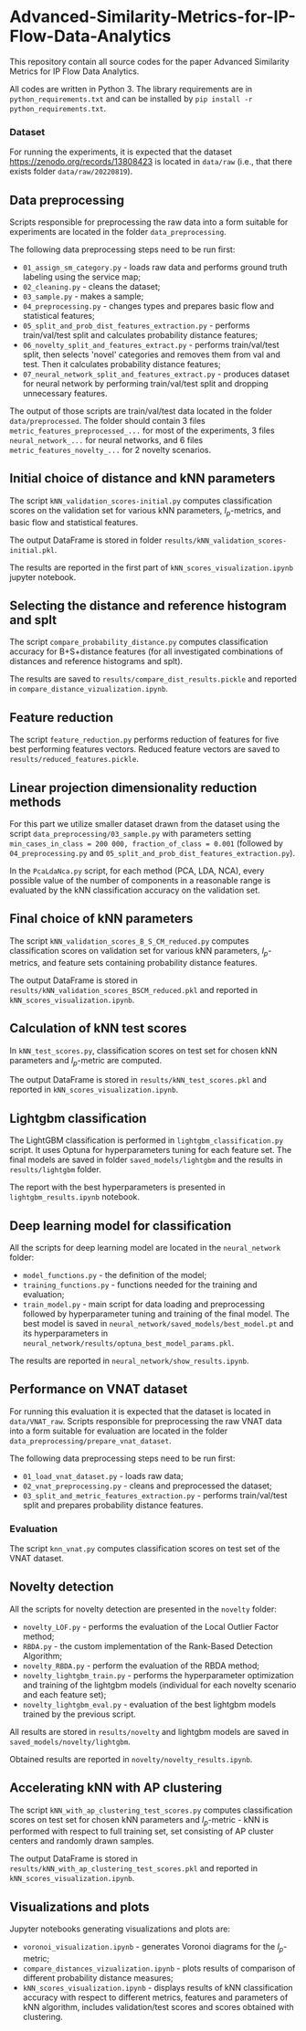 # Advanced-Similarity-Metrics-for-IP-Flow-Data-Analytics

This repository contain all source codes for the paper Advanced Similarity Metrics for IP Flow Data Analytics.

All codes are written in Python 3. The library requirements are in `python_requirements.txt` and can be installed by `pip install -r python_requirements.txt`.

### Dataset
For running the experiments, it is expected that the dataset https://zenodo.org/records/13808423 is located in `data/raw` (i.e., that there exists folder `data/raw/20220819`).

## Data preprocessing
Scripts responsible for preprocessing the raw data into a form suitable for experiments are located in the folder `data_preprocessing`.

The following data preprocessing steps need to be run first:
- `01_assign_sm_category.py` - loads raw data and performs ground truth labeling using the service map;
- `02_cleaning.py` - cleans the dataset;
- `03_sample.py` - makes a sample;
- `04_preprocessing.py` - changes types and prepares basic flow and statistical features;
- `05_split_and_prob_dist_features_extraction.py` - performs train/val/test split and calculates probability distance features;
- `06_novelty_split_and_features_extract.py` - performs train/val/test split, then selects 'novel' categories and removes them from val and test. Then it calculates probability distance features;
- `07_neural_network_split_and_features_extract.py` - produces dataset for neural network by  performing train/val/test split and dropping unnecessary features.

The output of those scripts are train/val/test data located in the folder `data/preprocessed`. The folder should contain 3 files `metric_features_preprocessed_...` for most of the experiments, 3 files `neural_network_...` for neural networks, and 6 files `metric_features_novelty_...` for 2 novelty scenarios.

## Initial choice of distance and kNN parameters
The script `kNN_validation_scores-initial.py` computes classification scores on the validation set for various kNN parameters, $l_p$-metrics, and basic flow and statistical features.

The output DataFrame is stored in folder `results/kNN_validation_scores-initial.pkl`.

The results are reported in the first part of `kNN_scores_visualization.ipynb` jupyter notebook.

## Selecting the distance and reference histogram and splt
The script `compare_probability_distance.py` computes classification accuracy for B+S+distance features (for all investigated combinations of distances and reference histograms and splt).

The results are saved to `results/compare_dist_results.pickle` and reported in `compare_distance_vizualization.ipynb`.

## Feature reduction
The script `feature_reduction.py` performs reduction of features for five best performing features vectors.
Reduced feature vectors are saved to `results/reduced_features.pickle`.
                        
## Linear projection dimensionality reduction methods
For this part we utilize smaller dataset drawn from the dataset using the script `data_preprocessing/03_sample.py` with parameters setting `min_cases_in_class = 200 000, fraction_of_class = 0.001`  (followed by `04_preprocessing.py` and `05_split_and_prob_dist_features_extraction.py`).

In the `PcaLdaNca.py` script, for each method (PCA, LDA, NCA), every possible value of the number of components in a reasonable range is evaluated by the kNN classification accuracy on the validation set.
                        
## Final choice of kNN parameters
The script `kNN_validation_scores_B_S_CM_reduced.py` computes classification scores on validation set for various kNN parameters, $l_p$-metrics, and feature sets containing probability distance features.

The output DataFrame is stored in `results/kNN_validation_scores_BSCM_reduced.pkl` and reported in `kNN_scores_visualization.ipynb`.

## Calculation of kNN test scores
In `kNN_test_scores.py`, classification scores on test set for chosen kNN parameters and $l_p$-metric are computed.

The output DataFrame is stored in `results/kNN_test_scores.pkl` and reported in `kNN_scores_visualization.ipynb`.

## Lightgbm classification
The LightGBM classification is performed in `lightgbm_classification.py` script. It uses Optuna for hyperparameters tuning for each feature set. The final models are saved in folder `saved_models/lightgbm` and the results in `results/lightgbm` folder.

The report with the best hyperparameters is presented in `lightgbm_results.ipynb` notebook.

## Deep learning model for classification
All the scripts for deep learning model are located in the `neural_network` folder:
- `model_functions.py` - the definition of the model;
- `training_functions.py` - functions needed for the training and evaluation;
- `train_model.py` - main script for data loading and preprocessing followed by hyperparameter tuning and training of the final model. The best model is saved in `neural_network/saved_models/best_model.pt` and its hyperparameters in `neural_network/results/optuna_best_model_params.pkl`. 

The results are reported in `neural_network/show_results.ipynb`.

## Performance on VNAT dataset
For running this evaluation it is expected that the dataset is located in `data/VNAT_raw`.
Scripts responsible for preprocessing the raw VNAT data into a form suitable for evaluation are located in the folder `data_preprocessing/prepare_vnat_dataset`. 

The following data preprocessing steps need to be run first:
- `01_load_vnat_dataset.py` - loads raw data;
- `02_vnat_preprocessing.py` - cleans and preprocessed the dataset;
- `03_split_and_metric_features_extraction.py` - performs train/val/test split and prepares probability distance features.

### Evaluation
The script `knn_vnat.py` computes classification scores on test set of the VNAT dataset.

## Novelty detection
All the scripts for novelty detection are presented in the `novelty` folder:
- `novelty_LOF.py` - performs the evaluation of the Local Outlier Factor method;
- `RBDA.py` - the custom implementation of the Rank-Based Detection Algorithm;
- `novelty_RBDA.py` - perform the evaluation of the RBDA method;
- `novelty_lightgbm_train.py` - performs the hyperparameter optimization and training of the lightgbm models (individual for each novelty scenario and each feature set);
- `novelty_lightgbm_eval.py` - evaluation of the best lightgbm models trained by the previous script.

All results are stored in `results/novelty` and lightgbm models are saved in `saved_models/novelty/lightgbm`.

Obtained results are reported in `novelty/novelty_results.ipynb`.

## Accelerating kNN with AP clustering
The script `kNN_with_ap_clustering_test_scores.py` computes classification scores on test set for chosen kNN parameters and $l_p$-metric - kNN is performed with respect to full training set, set consisting of AP cluster centers and randomly drawn samples.

The output DataFrame is stored in `results/kNN_with_ap_clustering_test_scores.pkl` and reported in `kNN_scores_visualization.ipynb`.
                        
## Visualizations and plots
Jupyter notebooks generating visualizations and plots are:
- `voronoi_visualization.ipynb` - generates Voronoi diagrams for the $l_p$-metric;
- `compare_distances_vizualization.ipynb` - plots results of comparison of different probability distance measures;
- `kNN_scores_visualization.ipynb` - displays results of kNN classification accuracy with respect to different metrics, features and parameters of kNN algorithm, includes validation/test scores and scores obtained with clustering.